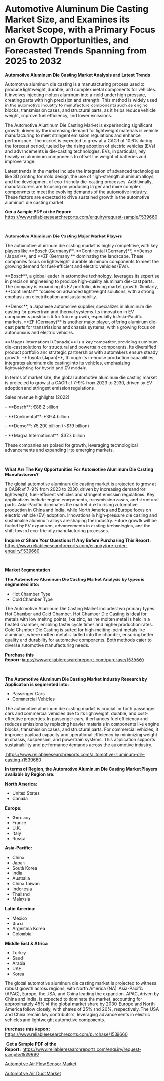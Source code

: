 <p><h1>Automotive Aluminum Die Casting Market Size, and Examines its Market Scope, with a Primary Focus on Growth Opportunities, and Forecasted Trends Spanning from 2025 to 2032</h1></p><p><strong>Automotive Aluminum Die Casting Market Analysis and Latest Trends</strong></p>
<p><p>Automotive aluminum die casting is a manufacturing process used to produce lightweight, durable, and complex metal components for vehicles. It involves injecting molten aluminum into a mold under high pressure, creating parts with high precision and strength. This method is widely used in the automotive industry to manufacture components such as engine blocks, transmission cases, and structural parts, as it helps reduce vehicle weight, improve fuel efficiency, and lower emissions.</p><p>The Automotive Aluminum Die Casting Market is experiencing significant growth, driven by the increasing demand for lightweight materials in vehicle manufacturing to meet stringent emission regulations and enhance performance. The market is expected to grow at a CAGR of 10.6% during the forecast period, fueled by the rising adoption of electric vehicles (EVs) and advancements in die-casting technologies. EVs, in particular, rely heavily on aluminum components to offset the weight of batteries and improve range.</p><p>Latest trends in the market include the integration of advanced technologies like 3D printing for mold design, the use of high-strength aluminum alloys, and the development of eco-friendly die-casting processes. Additionally, manufacturers are focusing on producing larger and more complex components to meet the evolving demands of the automotive industry. These factors are expected to drive sustained growth in the automotive aluminum die casting market.</p></p>
<p><strong>Get a Sample PDF of the Report:&nbsp;</strong> <a href="https://www.reliableresearchreports.com/enquiry/request-sample/1539660?utm_campaign=34&utm_medium=2&utm_source=Github&utm_content=ia&utm_term=22012025&utm_id=automotive-aluminum-die-casting">https://www.reliableresearchreports.com/enquiry/request-sample/1539660</a></p>
<p>&nbsp;</p>
<p><strong>Automotive Aluminum Die Casting Major Market Players</strong></p>
<p><p>The automotive aluminum die casting market is highly competitive, with key players like **Bosch (Germany)**, **Continental (Germany)**, **Denso (Japan)**, and **ZF (Germany)** dominating the landscape. These companies focus on lightweight, durable aluminum components to meet the growing demand for fuel-efficient and electric vehicles (EVs).  </p><p>**Bosch**, a global leader in automotive technology, leverages its expertise in precision engineering to produce high-quality aluminum die-cast parts. The company is expanding its EV portfolio, driving market growth. Similarly, **Continental** focuses on advanced lightweight solutions, with a strong emphasis on electrification and sustainability.  </p><p>**Denso**, a Japanese automotive supplier, specializes in aluminum die casting for powertrain and thermal systems. Its innovation in EV components positions it for future growth, especially in Asia-Pacific markets. **ZF (Germany)** is another major player, offering aluminum die-cast parts for transmissions and chassis systems, with a growing focus on autonomous and electric vehicles.  </p><p>**Magna International (Canada)** is a key competitor, providing aluminum die-cast solutions for structural and powertrain components. Its diversified product portfolio and strategic partnerships with automakers ensure steady growth. **Toyota (Japan)**, through its in-house production capabilities, integrates aluminum die casting into its vehicles, emphasizing lightweighting for hybrid and EV models.  </p><p>In terms of market size, the global automotive aluminum die casting market is projected to grow at a CAGR of 7-9% from 2023 to 2030, driven by EV adoption and stringent emission regulations.  </p><p>Sales revenue highlights (2022):  </p><p>- **Bosch**: €88.2 billion  </p><p>- **Continental**: €39.4 billion  </p><p>- **Denso**: ¥5,200 billion (~$39 billion)  </p><p>- **Magna International**: $37.8 billion  </p><p>These companies are poised for growth, leveraging technological advancements and expanding into emerging markets.</p></p>
<p>&nbsp;</p>
<p><strong>What Are The Key Opportunities For Automotive Aluminum Die Casting Manufacturers?</strong></p>
<p><p>The global automotive aluminum die casting market is projected to grow at a CAGR of 7-9% from 2023 to 2030, driven by increasing demand for lightweight, fuel-efficient vehicles and stringent emission regulations. Key applications include engine components, transmission cases, and structural parts. Asia-Pacific dominates the market due to rising automotive production in China and India, while North America and Europe focus on electric vehicle (EV) adoption. Innovations in high-pressure die casting and sustainable aluminum alloys are shaping the industry. Future growth will be fueled by EV expansion, advancements in casting technologies, and the shift toward eco-friendly manufacturing processes.</p></p>
<p><strong>Inquire or Share Your Questions If Any Before Purchasing This Report:</strong> <a href="https://www.reliableresearchreports.com/enquiry/pre-order-enquiry/1539660?utm_campaign=34&utm_medium=2&utm_source=Github&utm_content=ia&utm_term=22012025&utm_id=automotive-aluminum-die-casting">https://www.reliableresearchreports.com/enquiry/pre-order-enquiry/1539660</a></p>
<p>&nbsp;</p>
<p><strong>Market Segmentation</strong></p>
<p><strong>The Automotive Aluminum Die Casting Market Analysis by types is segmented into:</strong></p>
<p><ul><li>Hot Chamber Type</li><li>Cold Chamber Type</li></ul></p>
<p><p>The Automotive Aluminum Die Casting Market includes two primary types: Hot Chamber and Cold Chamber. Hot Chamber Die Casting is ideal for metals with low melting points, like zinc, as the molten metal is held in a heated chamber, enabling faster cycle times and higher production rates. Cold Chamber Die Casting is suited for high-melting-point metals like aluminum, where molten metal is ladled into the chamber, ensuring better quality and durability for automotive components. Both methods cater to diverse automotive manufacturing needs.</p></p>
<p><strong>Purchase this Report:&nbsp;</strong><a href="https://www.reliableresearchreports.com/purchase/1539660?utm_campaign=34&utm_medium=2&utm_source=Github&utm_content=ia&utm_term=22012025&utm_id=automotive-aluminum-die-casting">https://www.reliableresearchreports.com/purchase/1539660</a></p>
<p>&nbsp;</p>
<p><strong>The Automotive Aluminum Die Casting Market Industry Research by Application is segmented into:</strong></p>
<p><ul><li>Passenger Cars</li><li>Commercial Vehicles</li></ul></p>
<p><p>The automotive aluminum die casting market is crucial for both passenger cars and commercial vehicles due to its lightweight, durable, and cost-effective properties. In passenger cars, it enhances fuel efficiency and reduces emissions by replacing heavier materials in components like engine blocks, transmission cases, and structural parts. For commercial vehicles, it improves payload capacity and operational efficiency by minimizing weight in chassis, suspension, and powertrain systems. This application supports sustainability and performance demands across the automotive industry.</p></p>
<p><a href="https://www.reliableresearchreports.com/automotive-aluminum-die-casting-r1539660?utm_campaign=34&utm_medium=2&utm_source=Github&utm_content=ia&utm_term=22012025&utm_id=automotive-aluminum-die-casting">&nbsp;https://www.reliableresearchreports.com/automotive-aluminum-die-casting-r1539660</a></p>
<p><strong>In terms of Region, the Automotive Aluminum Die Casting Market Players available by Region are:</strong></p>
<p>
    <p> <strong> North America: </strong>
        <ul>
            <li>United States</li>
            <li>Canada</li>
        </ul>
        </p> 
    <p> <strong> Europe: </strong>
        <ul>
            <li>Germany</li>
            <li>France</li>
            <li>U.K.</li>
            <li>Italy</li>
            <li>Russia</li>
        </ul>
        </p> 
    <p> <strong> Asia-Pacific: </strong>
        <ul>
            <li>China</li>
            <li>Japan</li>
            <li>South Korea</li>
            <li>India</li>
            <li>Australia</li>
            <li>China Taiwan</li>
            <li>Indonesia</li>
            <li>Thailand</li>
            <li>Malaysia</li>
        </ul>
        </p> 
    <p> <strong> Latin America: </strong>
        <ul>
            <li>Mexico</li>
            <li>Brazil</li>
            <li>Argentina Korea</li>
            <li>Colombia</li>
        </ul>
        </p> 
    <p> <strong> Middle East & Africa: </strong>
        <ul>
            <li>Turkey</li>
            <li>Saudi</li>
            <li>Arabia</li>
            <li>UAE</li>
            <li>Korea</li>
        </ul>
    </p>
    </p>
<p><p>The global automotive aluminum die casting market is projected to witness robust growth across regions, with North America (NA), Asia-Pacific (APAC), Europe, the USA, and China leading the expansion. APAC, driven by China and India, is expected to dominate the market, accounting for approximately 45% of the global market share by 2030. Europe and North America follow closely, with shares of 25% and 20%, respectively. The USA and China remain key contributors, leveraging advancements in electric vehicles and lightweight automotive components.</p></p>
<p><strong>Purchase this Report: </strong><a href="https://www.reliableresearchreports.com/purchase/1539660?utm_campaign=34&utm_medium=2&utm_source=Github&utm_content=ia&utm_term=22012025&utm_id=automotive-aluminum-die-casting">https://www.reliableresearchreports.com/purchase/1539660</a></p>
<p>&nbsp;<strong>Get a Sample PDF of the Report:&nbsp;&nbsp;</strong><a href="https://www.reliableresearchreports.com/enquiry/request-sample/1539660?utm_campaign=34&utm_medium=2&utm_source=Github&utm_content=ia&utm_term=22012025&utm_id=automotive-aluminum-die-casting">https://www.reliableresearchreports.com/enquiry/request-sample/1539660</a></p>
<p><strong></strong></p>
<p><p><a href="https://github.com/guneycigdem35/Market-Research-Report-List-5/blob/main/automotive-air-flow-sensor-market.md?utm_campaign=34&utm_medium=2&utm_source=Github&utm_content=ia&utm_term=22012025&utm_id=automotive-aluminum-die-casting">Automotive Air Flow Sensor Market</a></p><p><a href="https://github.com/texterfredia780/Market-Research-Report-List-1/blob/main/automotive-air-duct-market.md?utm_campaign=34&utm_medium=2&utm_source=Github&utm_content=ia&utm_term=22012025&utm_id=automotive-aluminum-die-casting">Automotive Air Duct Market</a></p></p>